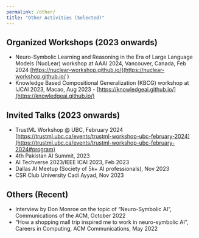 ```yaml
---
permalink: /other/
title: "Other Activities (Selected)"
---
```


## Organized Workshops (2023 onwards)

- Neuro-Symbolic Learning and Reasoning in the Era of Large Language Models (NucLear) workshop at AAAI 2024, Vancouver, Canada, Feb 2024 [https://nuclear-workshop.github.io/](https://nuclear-workshop.github.io/ )
- Knowledge Based Compositional Generalization (KBCG) workshop at IJCAI 2023, Macao, Aug 2023 - [https://knowledgeai.github.io/](https://knowledgeai.github.io/)

## Invited Talks (2023 onwards)

- TrustML Workshop @ UBC, February 2024 [https://trustml.ubc.ca/events/trustml-workshop-ubc-february-2024](https://trustml.ubc.ca/events/trustml-workshop-ubc-february-2024#program)
- 4th Pakistan AI Summit, 2023
- AI Techverse 2023/IEEE ICAI 2023, Feb 2023
- Dallas AI Meetup (Society of 5k+ AI professionals), Nov 2023
- CSR Club University Cadi Ayyad, Nov 2023

## Others (Recent)

- Interview by Don Monroe on the topic of “Neuro-Symbolic AI”, Communications of the ACM, October 2022
- “How a shopping mall trip inspired me to work in neuro-symbolic AI”, Careers in Computing, ACM Communications, May 2022
